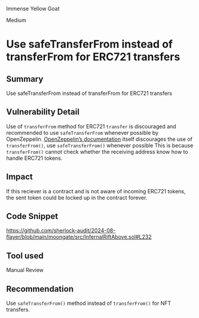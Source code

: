 Immense Yellow Goat

Medium

# Use safeTransferFrom instead of transferFrom for ERC721 transfers

## Summary
Use safeTransferFrom instead of transferFrom for ERC721 transfers
## Vulnerability Detail
Use of `transferFrom` method for ERC721 `transfer` is discouraged and recommended to use `safeTransferFrom` whenever possible by OpenZeppelin. 
[OpenZeppelin’s documentation](https://docs.openzeppelin.com/contracts/4.x/api/token/erc721#IERC721-transferFrom-address-address-uint256-) itself discourages the use of `transferFrom()`, use `safeTransferFrom()` whenever possible
This is because `transferFrom()` cannot check whether the receiving address know how to handle ERC721 tokens.
## Impact
If this reciever is a contract and is not aware of incoming ERC721 tokens, the sent token could be locked up in the contract forever.
## Code Snippet
https://github.com/sherlock-audit/2024-08-flayer/blob/main/moongate/src/InfernalRiftAbove.sol#L232
## Tool used

Manual Review

## Recommendation
Use `safeTransferFrom()` method instead of `transferFrom()` for NFT transfers.